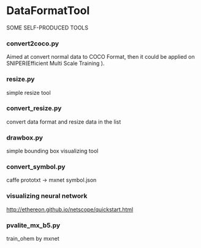 # DataFormatTool
SOME SELF-PRODUCED TOOLS

### convert2coco.py
Aimed at convert normal data to COCO Format, then it could be applied on SNIPER(Efficient Multi Scale Training ).

### resize.py
simple resize tool

### convert_resize.py
convert data format and resize data in the list
### drawbox.py
simple bounding box visualizing tool

### convert_symbol.py
caffe prototxt -> mxnet symbol.json

### visualizing neural network
http://ethereon.github.io/netscope/quickstart.html

### pvalite_mx_b5.py
train_ohem by mxnet
